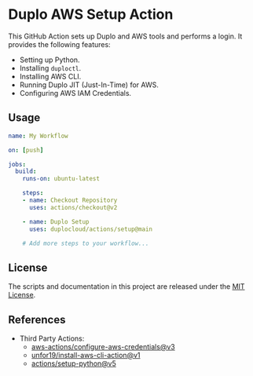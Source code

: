  # Duplo AWS Setup Action

This GitHub Action sets up Duplo and AWS tools and performs a login. It provides the following features:

- Setting up Python.
- Installing `duploctl`.
- Installing AWS CLI.
- Running Duplo JIT (Just-In-Time) for AWS.
- Configuring AWS IAM Credentials.

## Usage

```yaml
name: My Workflow

on: [push]

jobs:
  build:
    runs-on: ubuntu-latest

    steps:
    - name: Checkout Repository
      uses: actions/checkout@v2

    - name: Duplo Setup
      uses: duplocloud/actions/setup@main

    # Add more steps to your workflow...
```

## License

The scripts and documentation in this project are released under the [MIT License](LICENSE).

## References 

 - Third Party Actions: 
   - [aws-actions/configure-aws-credentials@v3](https://github.com/aws-actions/configure-aws-credentials)
   - [unfor19/install-aws-cli-action@v1](https://github.com/unfor19/install-aws-cli-action)
   - [actions/setup-python@v5](https://github.com/actions/setup-python)
